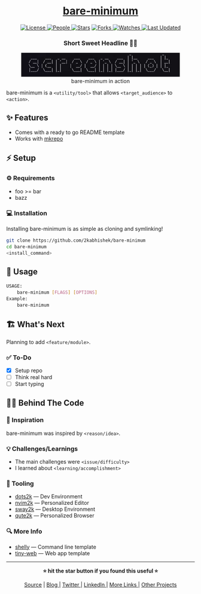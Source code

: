 <div align = "center">

<h1><a href="https://github.com/FQ211776/rf-bare-minimum">bare-minimum</a></h1>

<a href="https://github.com/FQ211776/rf-bare-minimum/blob/main/LICENSE">
<img alt="License" src="https://img.shields.io/github/license/FQ211776/rf-bare-minimum?style=flat&color=eee&label="> </a>

<a href="https://github.com/FQ211776/rfbare-minimum/graphs/contributors">
<img alt="People" src="https://img.shields.io/github/contributors/FQ211776/rf-bare-minimum?style=flat&color=ffaaf2&label=People"> </a>

<a href="https://github.com/FQ211776/bare-minimum/stargazers">
<img alt="Stars" src="https://img.shields.io/github/stars/FQ211776/bare-minimum?style=flat&color=98c379&label=Stars"></a>

<a href="https://github.com/FQ211776/bare-minimum/network/members">
<img alt="Forks" src="https://img.shields.io/github/forks/FQ211776/bare-minimum?style=flat&color=66a8e0&label=Forks"> </a>

<a href="https://github.com/FQ211776/bare-minimum/watchers">
<img alt="Watches" src="https://img.shields.io/github/watchers/FQ211776/rf-bare-minimum?style=flat&color=f5d08b&label=Watches"> </a>

<a href="https://github.com/FQ211776/rf-bare-minimum/pulse">
<img alt="Last Updated" src="https://img.shields.io/github/last-commit/FQ211776/rf-bare-minimum?style=flat&color=e06c75&label="> </a>

<h3>Short Sweet Headline 🎇🎉</h3>

<figure>
  <img src="images/screenshot.png" alt="bare-minimum in action">
  <br/>
  <figcaption>bare-minimum in action</figcaption>
</figure>

</div>

bare-minimum is a `<utility/tool>` that allows `<target_audience>` to `<action>`.

## ✨ Features

- Comes with a ready to go README template
- Works with [mkrepo](https://github.com/2kabhishek/mkrepo)

## ⚡ Setup

### ⚙️ Requirements

- foo >= bar
- bazz

### 💻 Installation

Installing bare-minimum is as simple as cloning and symlinking!

```bash
git clone https://github.com/2kabhishek/bare-minimum
cd bare-minimum
<install_command>
```

## 🚀 Usage

```bash
USAGE:
    bare-minimum [FLAGS] [OPTIONS]
Example:
    bare-minimum
```

## 🏗️ What's Next

Planning to add `<feature/module>`.

### ✅ To-Do

- [x] Setup repo
- [ ] Think real hard
- [ ] Start typing

## 🧑‍💻 Behind The Code

### 🌈 Inspiration

bare-minimum was inspired by `<reason/idea>`.

### 💡 Challenges/Learnings

- The main challenges were `<issue/difficulty>`
- I learned about `<learning/accomplishment>`

### 🧰 Tooling

- [dots2k](https://github.com/FQ211776/dots2k) — Dev Environment
- [nvim2k](https://github.com/FQ211776/nvim2k) — Personalized Editor
- [sway2k](https://github.com/FQ211776/sway2k) — Desktop Environment
- [qute2k](https://github.com/FQ211776/qute2k) — Personalized Browser

### 🔍 More Info

- [shelly](https://github.com/FQ211776/shelly) — Command line template
- [tiny-web](https://github.com/FQ211776/tiny-web) — Web app template

<hr>

<div align="center">

<strong>⭐ hit the star button if you found this useful ⭐</strong><br>

<a href="https://github.com/FQ211776/rf-bare-minimum">Source</a>
| <a href="https://2kabhishek.github.io/blog" target="_blank">Blog </a>
| <a href="https://twitter.com/2kabhishek" target="_blank">Twitter </a>
| <a href="https://linkedin.com/in/2kabhishek" target="_blank">LinkedIn </a>
| <a href="https://2kabhishek.github.io/links" target="_blank">More Links </a>
| <a href="https://2kabhishek.github.io/projects" target="_blank">Other Projects </a>

</div>
